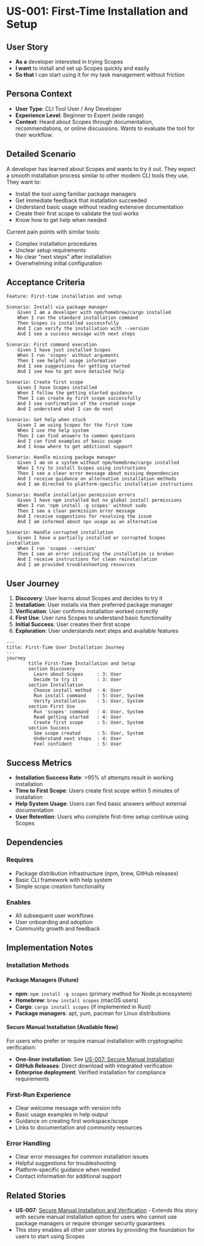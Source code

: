 # US-001: First-Time Installation and Setup

## User Story

- **As a** developer interested in trying Scopes
- **I want** to install and set up Scopes quickly and easily
- **So that** I can start using it for my task management without friction

## Persona Context

- **User Type**: CLI Tool User / Any Developer
- **Experience Level**: Beginner to Expert (wide range)
- **Context**: Heard about Scopes through documentation, recommendations, or online discussions. Wants to evaluate the tool for their workflow.

## Detailed Scenario

A developer has learned about Scopes and wants to try it out. They expect a smooth installation process similar to other modern CLI tools they use. They want to:
- Install the tool using familiar package managers
- Get immediate feedback that installation succeeded
- Understand basic usage without reading extensive documentation
- Create their first scope to validate the tool works
- Know how to get help when needed

Current pain points with similar tools:
- Complex installation procedures
- Unclear setup requirements
- No clear "next steps" after installation
- Overwhelming initial configuration

## Acceptance Criteria

```gherkin
Feature: First-time installation and setup

Scenario: Install via package manager
    Given I am a developer with npm/homebrew/cargo installed
    When I run the standard installation command
    Then Scopes is installed successfully
    And I can verify the installation with --version
    And I see a success message with next steps

Scenario: First command execution
    Given I have just installed Scopes
    When I run 'scopes' without arguments
    Then I see helpful usage information
    And I see suggestions for getting started
    And I see how to get more detailed help

Scenario: Create first scope
    Given I have Scopes installed
    When I follow the getting started guidance
    Then I can create my first scope successfully
    And I see confirmation of the created scope
    And I understand what I can do next

Scenario: Get help when stuck
    Given I am using Scopes for the first time
    When I use the help system
    Then I can find answers to common questions
    And I can find examples of basic usage
    And I know where to get additional support

Scenario: Handle missing package manager
    Given I am on a system without npm/homebrew/cargo installed
    When I try to install Scopes using instructions
    Then I see a clear error message about missing dependencies
    And I receive guidance on alternative installation methods
    And I am directed to platform-specific installation instructions

Scenario: Handle installation permission errors
    Given I have npm installed but no global install permissions
    When I run 'npm install -g scopes' without sudo
    Then I see a clear permission error message
    And I receive suggestions for resolving the issue
    And I am informed about npx usage as an alternative

Scenario: Handle corrupted installation
    Given I have a partially installed or corrupted Scopes installation
    When I run 'scopes --version'
    Then I see an error indicating the installation is broken
    And I receive instructions for clean reinstallation
    And I am provided troubleshooting resources
```

## User Journey

1. **Discovery**: User learns about Scopes and decides to try it
2. **Installation**: User installs via their preferred package manager
3. **Verification**: User confirms installation worked correctly
4. **First Use**: User runs Scopes to understand basic functionality
5. **Initial Success**: User creates their first scope
6. **Exploration**: User understands next steps and available features

```mermaid
---
title: First-Time User Installation Journey
---
journey
        title First-Time Installation and Setup
        section Discovery
          Learn about Scopes     : 3: User
          Decide to try it       : 3: User
        section Installation
          Choose install method  : 4: User
          Run install command    : 5: User, System
          Verify installation    : 5: User, System
        section First Use
          Run 'scopes' command   : 4: User, System
          Read getting started   : 4: User
          Create first scope     : 5: User, System
        section Success
          See scope created      : 5: User, System
          Understand next steps  : 4: User
          Feel confident         : 5: User
```

## Success Metrics

- **Installation Success Rate**: >95% of attempts result in working installation
- **Time to First Scope**: Users create first scope within 5 minutes of installation
- **Help System Usage**: Users can find basic answers without external documentation
- **User Retention**: Users who complete first-time setup continue using Scopes

## Dependencies

### Requires
- Package distribution infrastructure (npm, brew, GitHub releases)
- Basic CLI framework with help system
- Simple scope creation functionality

### Enables
- All subsequent user workflows
- User onboarding and adoption
- Community growth and feedback

## Implementation Notes

### Installation Methods

#### Package Managers (Future)
- **npm**: `npm install -g scopes` (primary method for Node.js ecosystem)
- **Homebrew**: `brew install scopes` (macOS users)
- **Cargo**: `cargo install scopes` (if implemented in Rust)
- **Package managers**: apt, yum, pacman for Linux distributions

#### Secure Manual Installation (Available Now)
For users who prefer or require manual installation with cryptographic verification:
- **One-liner installation**: See [US-007: Secure Manual Installation](0007-secure-manual-installation.md)
- **GitHub Releases**: Direct download with integrated verification
- **Enterprise deployment**: Verified installation for compliance requirements

### First-Run Experience
- Clear welcome message with version info
- Basic usage examples in help output
- Guidance on creating first workspace/scope
- Links to documentation and community resources

### Error Handling
- Clear error messages for common installation issues
- Helpful suggestions for troubleshooting
- Platform-specific guidance when needed
- Contact information for additional support

## Related Stories

- **US-007**: [Secure Manual Installation and Verification](0007-secure-manual-installation.md) - Extends this story with secure manual installation option for users who cannot use package managers or require stronger security guarantees
- This story enables all other user stories by providing the foundation for users to start using Scopes
